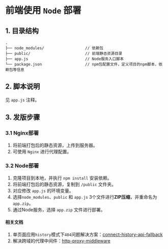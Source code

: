 # 前端使用 `Node` 部署

## 1. 目录结构

```
.
├── node_modules/                  // 依赖包
├── public/                        // 前端静态资源目录
├── app.js                         // Node服务入口脚本
└── package.json                   // npm包配置文件，定义项目的npm脚本，依赖包等信息
```

## 2. 脚本说明
见 `app.js` 注释。

## 3. 发版步骤

### 3.1 Nginx部署

1. 将前端打包后的静态资源，上传到服务器。
2. 可使用 `Nginx` 进行代理配置。

### 3.2 Node部署
1. 克隆项目到本地，并执行 `npm install` 安装依赖。
2. 将前端打包后的静态资源，复制到 `/public` 文件夹。
3. 对应修改 `app.js` 的环境变量。
4. 选择`node_modules`、`public` 和 `app.js` 3个文件进行**ZIP压缩**，并重命名为 `app.zip`。
5. 通过Node服务，选择 `app.zip` 文件进行部署。

#### 相关文档

1. 单页面应用`history`模式下`404`问题解决方案：[connect-history-api-fallback](https://github.com/bripkens/connect-history-api-fallback)
2. 解决跨域的代理中间件：[http-proxy-middleware](https://github.com/chimurai/http-proxy-middleware)
